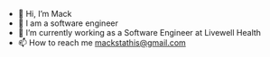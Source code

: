 - 👋 Hi, I’m Mack
- 👀 I am a software engineer
- 🌱 I’m currently working as a Software Engineer at Livewell Health
- 📫 How to reach me mackstathis@gmail.com

